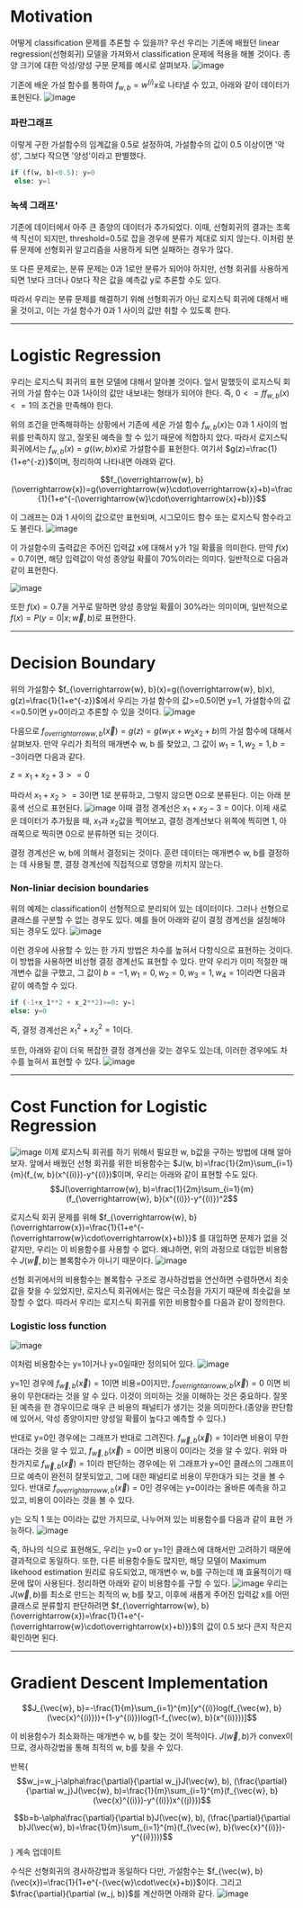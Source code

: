 # Motivation
어떻게 classification 문제를 추론할 수 있을까? 우선 우리는 기존에 배웠던 linear regression(선형회귀) 모델을 가져와서 classification 문제에 적용을 해볼 것이다. 종양 크기에 대한 악성/양성 구분 문제를 예시로 살펴보자.
![image](https://github.com/qlkdkd/MachineLearning/assets/71871927/97e27281-7b15-4a8d-be12-2059b16d8040)

기존에 배운 가설 함수를 통하여 $f_{w, b}=w^{(i)}x$로 나타낼 수 있고, 아래와 같이 데이터가 표현된다.
![image](https://github.com/qlkdkd/MachineLearning/assets/71871927/e2db3b2f-8860-452e-bd7f-d493589992a0)
### 파란그래프
이렇게 구한 가설함수의 임계값을 0.5로 설정하여, 가설함수의 값이 0.5 이상이면 '악성', 그보다 작으면 '양성'이라고 판별했다.
```python
if (f(w, b)<0.5): y=0
 else: y=1
```
### 녹색 그래프'
기존에 데이터에서 아주 큰 종양의 데이터가 추가되었다. 이때, 선형회귀의 결과는 초록색 직선이 되지만, threshold=0.5로 잡을 경우에 분류가 제대로 되지 않는다.
이처럼 분류 문제에 선형회귀 알고리즘을 사용하게 되면 실패하는 경우가 많다.

또 다른 문제로는, 분류 문제는 0과 1로만 분류가 되어야 하지만, 선형 회귀를 사용하게 되면 1보다 크더나 0보다 작은 값을 예측값  y로 추론할 수도 있다.

따라서 우리는 분류 문제를 해결하기 위해 선형회귀가 아닌 로지스틱 회귀에 대해서 배울 것이고, 이는 가설 함수가 0과 1 사이의 값만 취할 수 있도록 한다.

---

# Logistic Regression
우리는 로지스틱 회귀의 표현 모델에 대해서 알아볼 것이다. 앞서 말했듯이 로지스틱 회귀의 가설 함수는 0과 1사이의 값만 내보내는 형태가 되어야 한다.
즉, $0<=ff_{w, b}(x)<=1$의 조건을 만족해야 한다.

위의 조건을 만족해햐하는 상황에서 기존에 세운 가설 함수 $f_{w, b}(x)$는 0과 1 사이의 범위를 만족하지 않고, 잘못된 예측을 할 수 있기 때문에 적합하지 았다.
따라서 로지스틱 회귀에서는 $f_{w, b}(x)=g((w, b)x)$로 가설함수를 표현한다. 여기서 $g(z)=\frac{1}{1+e^{-z}}$이며, 정리하여 나타내면 아래와 같다.

$$f_{\overrightarrow{w}, b}(\overrightarrow{x})=g(\overrightarrow{w}\cdot\overrightarrow{x}+b)=\frac{1}{1+e^{-(\overrightarrow{w}\cdot\overrightarrow{x}+b)}}$$

이 그래프는 0과 1 사이의 값으로만 표현되며, 시그모이드 함수 또는 로지스틱 함수라고도 불린다.
![image](https://github.com/qlkdkd/MachineLearning/assets/71871927/e22acefb-f685-4f02-bbb6-b5ebfabbb1e8)

이 가설함수의 출력값은 주어진 입력값 x에 대해서 y가 1일 확률을 의미한다.
만약 $f(x)=0.7$이면, 해당 입력값이 악성 종양일 확률이 70%이라는 의미다.
일반적으로 다음과 같이 표현한다.

![image](https://github.com/qlkdkd/MachineLearning/assets/71871927/b3a615a4-b414-41b3-b1a8-9287caf50b4f)

또한 $f(x)=0.7$을 거꾸로 말하면 양성 종양일 확률이 30%라는 의미이며, 일반적으로 $f(x)=P(y=0|x;\overrightarrow{w}, b)$로 표현한다.

---

# Decision Boundary
위의 가설함수 $f_{\overrightarrow{w}, b}(x)=g((\overrightarrow{w}, b)x), g(z)=\frac{1}{1+e^{-z}}$에서 
우리는 가설 함수의 값>=0.5이면 y=1, 가설함수의 값<=0.5이면 y=0이라고 추론할 수 있을 것이다.
![image](https://github.com/qlkdkd/MachineLearning/assets/71871927/4f9d8d53-d901-48c4-9e5d-98650b9cac72)

다음으로 $f_{overrightarrow{w}, b}(\overrightarrow{x})=g(z)=g(w_1x+w_2x_2+b)$의 가설 함수에 대해서 살펴보자.
만약 우리가 최적의 매개변수 w, b 를 찾았고, 그 값이 $w_1=1, w_2=1, b=-3$이라면 다음과 같다.

$z=x_1+x_2+3>=0$

따라서 $x_1+x_2>=3$이면 1로 분류하고, 그렇지 않으면 0으로 분류된다. 이는 아래 분홍색 선으로 표현된다.
![image](https://github.com/qlkdkd/MachineLearning/assets/71871927/ae15f3f8-12f5-4719-a256-32919775ecf4)
이때 결정 경계선은 $x_1+x_2-3=0$이다. 이제 새로운 데이터가 추가됬을 때, $x_1$과 $x_2$값을 찍어보고, 결정 경계선보다 위쪽에 찍히면 1, 아래쪽으로 찍히면 0으로 분류하면 되는 것이다.

결정 경계선은 w, b에 의해서 결정되는 것이다. 훈련 데이터는 매개변수 w, b를 결정하는 데 사용될 뿐, 결정 경계선에 직접적으로 영향을 끼치지 않는다.

### Non-liniar decision boundaries
위의 예제는 classification이 선형적으로 분리되어 있는 데이터이다. 그러나 선형으로 클래스를 구분할 수 없는 경우도 있다. 예를 들어 아래와 같이 결정 경계선을 설정해야 되는 경우도 있다.
![image](https://github.com/qlkdkd/MachineLearning/assets/71871927/4fdee821-951e-46cc-924d-dc9cd294a845)

이런 경우에 사용할 수 있는 한 가지 방법은 차수를 높혀서 다항식으로 표현하는 것이다. 이 방법을 사용하면 비선형 결정 경계선도 표현할 수 있다. 만약 우리가 이미 적절한 매개변수 값을 구했고, 그 값이 $b=-1, w_1=0, w_2=0, w_3=1, w_4=1$이라면 다음과 같이 예측할 수 있다.

```python
if (-1+x_1**2 + x_2**2)>=0: y=1
else: y=0
```
즉, 결정 경계선은 $x_1^2+x_2^2=1$이다.

또한, 아래와 같이 더욱 복잡한 결정 경계선을 갖는 경우도 있는데, 이러한 경우에도 차수를 높혀서 표현할 수 있다.
![image](https://github.com/qlkdkd/MachineLearning/assets/71871927/1c54eb4a-2312-4b4c-8737-1b2fd7b785c8)

---

# Cost Function for Logistic Regression
![image](https://github.com/qlkdkd/MachineLearning/assets/71871927/5779399d-c01c-41d5-ac9e-d0c79103a6d9)
이제 로지스틱 회귀를 하기 위해서 필요한 w, b값을 구하는 방법에 대해 알아보자. 
앞에서 배웠던 선형 회귀를 위한 비용함수는 $J(w, b)=\frac{1}{2m}\sum_{i=1}{m}(f_{w, b}(x^{(i)})-y^{(i)})$이며, 우리는 아래와 같이 표현할 수도 있다.
$$J(\overrightarrow{w}, b)=\frac{1}{2m}\sum_{i=1}{m}(f_{\overrightarrow{w}, b}(x^{(i)})-y^{(i)})^2$$

로지스틱 회귀 문제를 위해 
$f_{\overrightarrow{w}, b}(\overrightarrow{x})=\frac{1}{1+e^{-(\overrightarrow{w}\cdot\overrightarrow{x}+b)}}$
를 대입하면 문제가 없을 것 같지만, 우리는 이 비용함수를 사용할 수 없다. 왜냐하면, 위의 과정으로 대입한 비용함수 $J(\overrightarrow{w}, b)$는 볼록함수가 아니기 때문이다.
![image](https://github.com/qlkdkd/MachineLearning/assets/71871927/ad301e1f-1623-4e3f-be25-a6d395a01590)

선형 회귀에서의 비용함수는 볼록함수 구조로 경사하겅법을 연산하면 수렴하면서 최솟값을 찾을 수 있었지만, 로지스틱 회귀에서는 많은 극소점을 가지기 때문에 최솟값을 보장할 수 없다. 따라서 우리는 로지스틱 회귀를 위한 비용함수를 다음과 같이 정의한다.

### Logistic loss function
![image](https://github.com/qlkdkd/MachineLearning/assets/71871927/35afe9f3-ef6d-460d-a1f4-6c25184898e1)

이처럼 비용함수는 y=1이거나 y=0일때만 정의되어 있다.
![image](https://github.com/qlkdkd/MachineLearning/assets/71871927/a4d8c646-af81-4fc1-95a9-527ad2722407)

y=1인 경우에 $f_{\overrightarrow{w}, b}(\overrightarrow{x})=1$이면 비용=0이지만, $f_{overrightarrow{w}, b}(\overrightarrow{x})=0$ 이면 비용이 무한대라는 것을 알 수 있다.
이것이 의미하는 것을 이해하는 것은 중요하다. 잘못된 예측을 한 경우이므로 매우 큰 비용의 패널티가 생기는 것을 의미한다.(종양을 판단함에 있어서, 악성 종양이지만 양성일 확률이 높다고 예측할 수 있다.)

반대로 y=0인 경우에는 그래프가 반대로 그려진다. $f_{\overrightarrow{w}, b}(\overrightarrow{x})=1$이라면 비용이 무한대라는 것을 알 수 있고,  $f_{\overrightarrow{w}, b}(\overrightarrow{x})=0$이면 비용이 0이라는 것을 알 수 있다. 위와 마찬가지로 $f_{\overrightarrow{w}, b}(\overrightarrow{x})=1$이라 판단하는 경우에는 위 그래프가 y=0인 클래스의 그래프이므로 예측이 완전히 잘못되었고, 그에 대한 패널티로 비용이 무한대가 되는 것을 볼 수 있다. 반대로 $f_{overrightarrow{w}, b}(\overrightarrow{x})=0$인 경우에는 y=0이라는 올바른 예측을 하고 있고, 비용이 0이라는 것을 볼 수 있다.

y는 오직 1 또는 0이라는 값만 가지므로, 나누어져 있는 비용함수를 다음과 같이 표현 가능하다.
![image](https://github.com/qlkdkd/MachineLearning/assets/71871927/f7d20dea-b0cb-47c5-8c90-1715e7264ad9)

즉, 하나의 식으로 표현해도, 우리는 y=0 or y=1인 클래스에 대해서만 고려하기 때문에 결과적으로 동일하다. 또한, 다른 비용함수들도 많지만, 해당 모델이 Maximum likehood estimation 원리로 유도되었고, 매개변수 w, b를 구하는데 꽤 효율적이기 때문에 많이 사용된다. 
정리하면 아래와 같이 비용함수를 구할 수 있다.
![image](https://github.com/qlkdkd/MachineLearning/assets/71871927/ba40b36b-56fa-4b1e-b7da-cb6825b1f897)
우리는 $J(\overrightarrow{w}, b)$를 최소로 만드는 최적의 w, b를 찾고, 이후에 새롭게 주어진 입력값 x를 어떤 클래스로 분류할지 판단하려면 $f_{\overrightarrow{w}, b}(\overrightarrow{x})=\frac{1}{1+e^{-(\overrightarrow{w}\cdot\overrightarrow{x}+b)}}$의 값이 0.5 보다 큰지 작은지 확인하면 된다.

---

# Gradient Descent Implementation
$$J_{\vec{w}, b}=-\frac{1}{m}\sum_{i=1}^{m}[y^{(i)}log(f_{\vec{w}, b}(\vec{x}^{(i)}))+(1-y^{(i)})log(1-f_{\vec{w}, b}(x^{(i)}))]$$

이 비용함수가 최소화하는 매개변수 w, b를 찾는 것이 목적이다. $J(\vec{w}, b)$가 convex이므로, 경사하강법을 통해 최적의 w, b를 찾을 수 있다.

반복{
$$w_j=w_j-\alpha\frac{\partial}{\partial w_j}J(\vec{w}, b),
(\frac{\partial}{\partial w_j}J(\vec{w}, b)=\frac{1}{m}\sum_{i=1}^{m}(f_{\vec{w}, b}(\vec{x}^{(i)})-y^{(i)})x^{(j)}))$$

$$b=b-\alpha\frac{\partial}{\partial b}J(\vec{w}, b),
(\frac{\partial}{\partial b}J(\vec{w}, b)=\frac{1}{m}\sum_{i=1}^{m}(f_{\vec{w}, b}(\vec{x}^{(i)})-y^{(i)})))$$
} 계속 업데이트

수식은 선형회귀의 경사하강법과 동일하다 다만, 가설함수는 $f_{\vec{w}, b}(\vec{x})=\frac{1}{1+e^{-(\vec{w}\cdot\vec{x}+b)}$이다.
그리고 $\frac{\partial}{\partial (w_j, b)}$를 계산하면 아래와 같다.
![image](https://github.com/qlkdkd/MachineLearning/assets/71871927/7b035c74-c5b2-4738-a0e9-b4bbcf1c1283)
